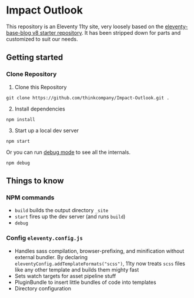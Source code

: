 # Impact Outlook

This repository is an Eleventy 11ty site, very loosely based on the [eleventy-base-blog v8 starter repository](https://github.com/11ty/eleventy-base-blog/tree/main). It has been stripped down for parts and customized to suit our needs.


## Getting started

### Clone Repository
1. Clone this Repository

```
git clone https://github.com/thinkcompany/Impact-Outlook.git .
```

2. Install dependencies

```
npm install
```

3. Start up a local dev server

```
npm start
```

Or you can run [debug mode](https://www.11ty.dev/docs/debugging/) to see all the internals.
```
npm debug
```

## Things to know

### NPM commands
* `build` builds the output directory `_site`
* `start` fires up the dev server (and runs `build`)
* `debug`

### Config `eleventy.config.js`
* Handles sass compilation, browser-prefixing, and minification without external bundler. By declaring `eleventyConfig.addTemplateFormats("scss")`, 11ty now treats `scss` files like any other template and builds them mighty fast
* Sets watch targets for asset pipeline stuff
* PluginBundle to insert little bundles of code into templates
* Directory configuration
